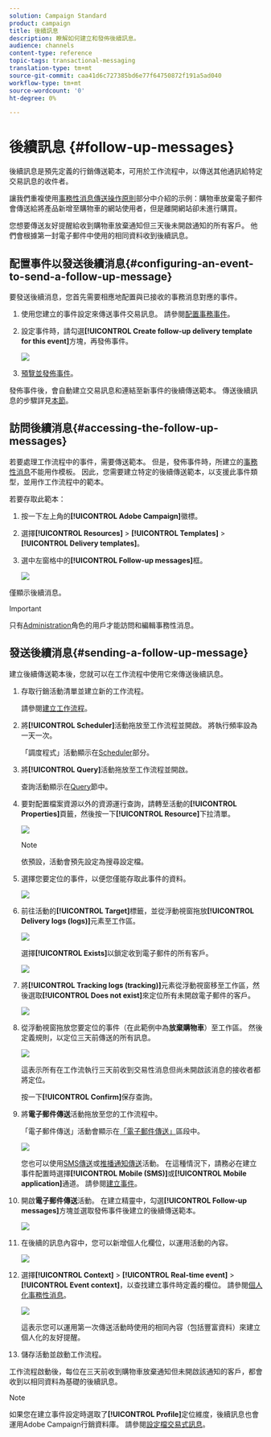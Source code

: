```yaml
---
solution: Campaign Standard
product: campaign
title: 後續訊息
description: 瞭解如何建立和發佈後續訊息。
audience: channels
content-type: reference
topic-tags: transactional-messaging
translation-type: tm+mt
source-git-commit: caa41d6c727385bd6e77f64750872f191a5ad040
workflow-type: tm+mt
source-wordcount: '0'
ht-degree: 0%

---
```



# 後續訊息 {#follow-up-messages}

後續訊息是預先定義的行銷傳送範本，可用於工作流程中，以傳送其他通訊給特定交易訊息的收件者。

讓我們重複使用[事務性消息傳送操作原則](../../channels/using/getting-started-with-transactional-msg.md#transactional-messaging-operating-principle)部分中介紹的示例：購物車放棄電子郵件會傳送給將產品新增至購物車的網站使用者，但是離開網站卻未進行購買。

您想要傳送友好提醒給收到購物車放棄通知但三天後未開啟通知的所有客戶。 他們會根據第一封電子郵件中使用的相同資料收到後續訊息。

## 配置事件以發送後續消息{#configuring-an-event-to-send-a-follow-up-message}

要發送後續消息，您首先需要相應地配置與已接收的事務消息對應的事件。

1. 使用您建立的事件設定來傳送事件交易訊息。 請參閱[配置事務事件](../../channels/using/configuring-transactional-event.md)。
1. 設定事件時，請勾選&#x200B;**[!UICONTROL Create follow-up delivery template for this event]**&#x200B;方塊，再發佈事件。

   ![](assets/message-center_follow-up-checkbox.png)

1. [預覽並發佈事件](../../channels/using/publishing-transactional-event.md#previewing-and-publishing-the-event)。

發佈事件後，會自動建立交易訊息和連結至新事件的後續傳送範本。 傳送後續訊息的步驟詳見[本節](#sending-a-follow-up-message)。

## 訪問後續消息{#accessing-the-follow-up-messages}

若要處理工作流程中的事件，需要傳送範本。 但是，發佈事件時，所建立的[事務性消息](../../channels/using/editing-transactional-message.md)不能用作模板。 因此，您需要建立特定的後續傳送範本，以支援此事件類型，並用作工作流程中的範本。

若要存取此範本：

1. 按一下左上角的&#x200B;**[!UICONTROL Adobe Campaign]**&#x200B;徽標。
1. 選擇&#x200B;**[!UICONTROL Resources]** > **[!UICONTROL Templates]** > **[!UICONTROL Delivery templates]**。
1. 選中左窗格中的&#x200B;**[!UICONTROL Follow-up messages]**&#x200B;框。

   ![](assets/message-center_follow-up-search.png)

僅顯示後續消息。

>[!IMPORTANT]
>
>只有[Administration](../../administration/using/users-management.md#functional-administrators)角色的用戶才能訪問和編輯事務性消息。

## 發送後續消息{#sending-a-follow-up-message}

建立後續傳送範本後，您就可以在工作流程中使用它來傳送後續訊息。

<!--You need to set up a workflow targeting the event corresponding to the transactional message that was already received.-->

1. 存取行銷活動清單並建立新的工作流程。

   請參閱[建立工作流程](../../automating/using/building-a-workflow.md#creating-a-workflow)。

1. 將&#x200B;**[!UICONTROL Scheduler]**&#x200B;活動拖放至工作流程並開啟。 將執行頻率設為一天一次。

   「調度程式」活動顯示在[Scheduler](../../automating/using/scheduler.md)部分。

1. 將&#x200B;**[!UICONTROL Query]**&#x200B;活動拖放至工作流程並開啟。

   查詢活動顯示在[Query](../../automating/using/query.md)節中。

1. 要對配置檔案資源以外的資源運行查詢，請轉至活動的&#x200B;**[!UICONTROL Properties]**&#x200B;頁籤，然後按一下&#x200B;**[!UICONTROL Resource]**&#x200B;下拉清單。

   ![](assets/message-center_follow-up-query-properties.png)

   >[!NOTE]
   >
   >依預設，活動會預先設定為搜尋設定檔。

1. 選擇您要定位的事件，以便您僅能存取此事件的資料。

   ![](assets/message-center_follow-up-query-resource.png)

1. 前往活動的&#x200B;**[!UICONTROL Target]**&#x200B;標籤，並從浮動視窗拖放&#x200B;**[!UICONTROL Delivery logs (logs)]**&#x200B;元素至工作區。

   ![](assets/message-center_follow-up-delivery-logs.png)

   選擇&#x200B;**[!UICONTROL Exists]**&#x200B;以鎖定收到電子郵件的所有客戶。

   ![](assets/message-center_follow-up-delivery-logs-exists.png)

1. 將&#x200B;**[!UICONTROL Tracking logs (tracking)]**&#x200B;元素從浮動視窗移至工作區，然後選取&#x200B;**[!UICONTROL Does not exist]**&#x200B;來定位所有未開啟電子郵件的客戶。

   ![](assets/message-center_follow-up-delivery-and-tracking-logs.png)

1. 從浮動視窗拖放您要定位的事件（在此範例中為&#x200B;**放棄購物車**）至工作區。 然後定義規則，以定位三天前傳送的所有訊息。

   ![](assets/message-center_follow-up-created.png)

   這表示所有在工作流執行三天前收到交易性消息但尚未開啟該消息的接收者都將定位。

   按一下&#x200B;**[!UICONTROL Confirm]**&#x200B;保存查詢。

1. 將&#x200B;**電子郵件傳送**&#x200B;活動拖放至您的工作流程中。

   「電子郵件傳送」活動會顯示在[「電子郵件傳送」](../../automating/using/email-delivery.md)區段中。

   ![](assets/message-center_follow-up-workflow.png)

   您也可以使用[SMS傳送](../../automating/using/sms-delivery.md)或[推播通知傳送](../../automating/using/push-notification-delivery.md)活動。 在這種情況下，請務必在建立事件配置時選擇&#x200B;**[!UICONTROL Mobile (SMS)]**&#x200B;或&#x200B;**[!UICONTROL Mobile application]**&#x200B;通道。 請參閱[建立事件](../../channels/using/configuring-transactional-event.md#creating-an-event)。

1. 開啟&#x200B;**電子郵件傳送**&#x200B;活動。 在建立精靈中，勾選&#x200B;**[!UICONTROL Follow-up messages]**&#x200B;方塊並選取發佈事件後建立的後續傳送範本。

   ![](assets/message-center_follow-up-template.png)

1. 在後續的訊息內容中，您可以新增個人化欄位，以運用活動的內容。

   ![](assets/message-center_follow-up-content.png)

1. 選擇&#x200B;**[!UICONTROL Context]** > **[!UICONTROL Real-time event]** > **[!UICONTROL Event context]**，以查找建立事件時定義的欄位。 請參閱[個人化事務性消息](../../channels/using/editing-transactional-message.md#personalizing-a-transactional-message)。

   ![](assets/message-center_follow-up-personalization.png)

   這表示您可以運用第一次傳送活動時使用的相同內容（包括豐富資料）來建立個人化的友好提醒。

1. 儲存活動並啟動工作流程。

工作流程啟動後，每位在三天前收到購物車放棄通知但未開啟該通知的客戶，都會收到以相同資料為基礎的後續訊息。

>[!NOTE]
>
>如果您在建立事件設定時選取了&#x200B;**[!UICONTROL Profile]**&#x200B;定位維度，後續訊息也會運用Adobe Campaign行銷資料庫。 請參閱[設定檔交易式訊息](../../channels/using/editing-transactional-message.md#profile-transactional-message-specificities)。
